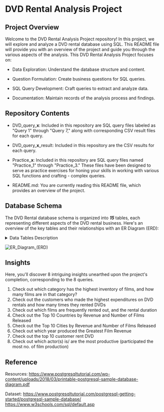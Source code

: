 # DVD Rental Analysis Project

## Project Overview 
Welcome to the DVD Rental Analysis Project repository! In this project, we will explore and analyze a DVD rental database using SQL. This README file will provide you with an overview of the project and guide you through the various aspects of the analysis. This DVD Rental Analysis Project focuses on:

- Data Exploration: Understand the database structure and content.

- Question Formulation: Create business questions for SQL queries.

- SQL Query Development: Craft queries to extract and analyze data.

- Documentation: Maintain records of the analysis process and findings.

## Repository Contents 
- DVD_query_**x**: Included in this repository are SQL query files labeled as "Query 1" through "Query 7," along with corresponding CSV result files for each query.
 
- DVD_query_**x**_result: Included in this repository are the CSV results for each query.
  
- Practice_**x**: Included in this repository are SQL query files named "Practice_1" through "Practice_3." These files have been designed to serve as practice exercises for honing your skills in working with various SQL functions and crafting - complex queries. 

- README.md: You are currently reading this README file, which provides an overview of the project.

## Database Schema 
The DVD Rental database schema is organized into **_15_** tables, each representing different aspects of the DVD rental business. 
Here's an overview of the key tables and their relationships with an ER Diagram (ERD):

<details>
<summary> Data Tables Description </summary>
<text> 

- _actor_ Table: Manages actor information, including first and last names.
  
- _address_ Table: Contains data about the rental stores, including the store manager and address. 

- _category_ Table: Manages the category/ genre of films, and links films to their respective categories using category_id. 

- _city_ Table: Contains city names, and links to the country table and address table. 

- _country_ Table: Contains country names.
  
- _customer_ Table: Contains customer data, including names, addresses, and contact details. It links with the rental table and payment table as well. 

- _film_ Table: Contains comprehensive film data, such as title, description, release year, and rental rate. It links to the inventory table, film actor table, and language table. 

- _film_actor_ Table: Maintains relationships between films and actors. 

- _film_category_ Table: Manages the relationships between films and their assigned categories. 

- _inventory_ Table: Manages inventory data, and links DVDs (from the film table) to specific stores, helping track DVD availability. 

- _language_ Table: Manages language information about the languages spoken in films.

- _payment_ Table: Records payment transactions made by customers for DVD rentals.

- _rental_ Table: Records each DVD rental transaction, including the rental date, return date, and rental duration.

- _staff_ Table:  Manages information about store employees, including names, contact details, and roles.

- _store_ Table: Contains store-specific data.

</text>
</details>


![ER_Diagram_(ERD)](https://github.com/natalielai124/DVD_Rental_Project/assets/144147465/75e0c49b-c69b-43ac-943f-9273e46785fc)

## Insights
Here, you'll discover 8 intriguing insights unearthed upon the project's completion, corresponding to the 8 queries.

1. Check out which category has the highest inventory of films, and how many films are in that category?
2. Check out the customers who made the highest expenditures on DVD rentals and how many times they rented DVDs
3. Check out which films are frequently rented out, and the rental duration
4. Check out the Top 10 Countries by Revenue and Number of Films Released
5. Check out the Top 10 Cities by Revenue and Number of Films Released
6. Check out which year produced the Greatest Film Revenue
7. Check out the top 10 customer rent DVD
8. Check out which actor(s) is/ are the most productive (participated the most no. of film production)


## Reference 
Resources: https://www.postgresqltutorial.com/wp-content/uploads/2018/03/printable-postgresql-sample-database-diagram.pdf 

Dataset: https://www.postgresqltutorial.com/postgresql-getting-started/postgresql-sample-database/ https://www.w3schools.com/sql/default.asp


